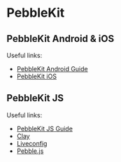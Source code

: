 # PebbleKit 

## PebbleKit Android & iOS

Useful links:

- [PebbleKit Android Guide](https://developer.pebble.com/guides/mobile-apps/android/)
- [PebbleKit iOS](https://developer.pebble.com/guides/mobile-apps/android/)

## PebbleKit JS

Useful links:

- [PebbleKit JS Guide](https://developer.pebble.com/guides/pebble-apps/pebblekit-js/)
- [Clay](https://github.com/pebble/clay)
- [Liveconfig](https://liveconfig.fletchto99.com)
- [Pebble.js](https://github.com/pebble/pebblejs)